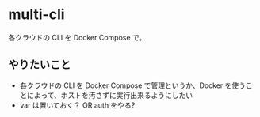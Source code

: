 # multi-cli

各クラウドの CLI を Docker Compose で。

## やりたいこと

+ 各クラウドの CLI を Docker Compose で管理というか、Docker を使うことによって、ホストを汚さずに実行出来るようにしたい
+ var は置いておく？ OR auth をやる?

